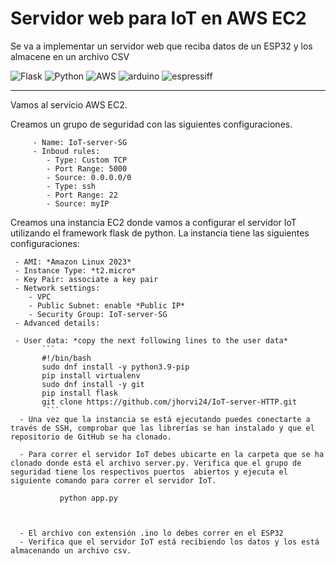 # Servidor web para IoT en AWS EC2

Se va a implementar un servidor web que reciba datos de un ESP32 y los almacene en un archivo CSV

![Flask](https://img.shields.io/badge/flask-%23000.svg?style=for-the-badge&logo=flask&logoColor=white) ![Python](https://img.shields.io/badge/python-3670A0?style=for-the-badge&logo=python&logoColor=ffdd54) ![AWS](https://img.shields.io/badge/Amazon_AWS-FF9900?style=for-the-badge&logo=amazonaws&logoColor=white)
![arduino](https://img.shields.io/badge/Arduino-00979D?style=for-the-badge&logo=Arduino&logoColor=white)
![espressiff](https://img.shields.io/badge/espressif-E7352C?style=for-the-badge&logo=espressif&logoColor=white)

<hr>

Vamos al servicio AWS EC2. 

   Creamos un grupo de seguridad con las siguientes configuraciones.      
      
         - Name: IoT-server-SG
         - Inboud rules:
            - Type: Custom TCP
            - Port Range: 5000
            - Source: 0.0.0.0/0
            - Type: ssh
            - Port Range: 22
            - Source: myIP        
      
   Creamos una instancia EC2 donde vamos a configurar el servidor IoT utilizando el framework flask de python. La instancia tiene las siguientes configuraciones:
   
     - AMI: *Amazon Linux 2023*
     - Instance Type: *t2.micro*
     - Key Pair: associate a key pair
     - Network settings:
        - VPC
        - Public Subnet: enable *Public IP*
        - Security Group: IoT-server-SG
     - Advanced details:

     - User data: *copy the next following lines to the user data*
           ```
           #!/bin/bash
           sudo dnf install -y python3.9-pip
           pip install virtualenv           
           sudo dnf install -y git           
           pip install flask           
           git clone https://github.com/jhorvi24/IoT-server-HTTP.git
            ```
      - Una vez que la instancia se está ejecutando puedes conectarte a través de SSH, comprobar que las librerías se han instalado y que el repositorio de GitHub se ha clonado.  
                   
      - Para correr el servidor IoT debes ubicarte en la carpeta que se ha clonado donde está el archivo server.py. Verifica que el grupo de seguridad tiene los respectivos puertos  abiertos y ejecuta el siguiente comando para correr el servidor IoT.
               
               python app.py 
               
  
      
      - El archivo con extensión .ino lo debes correr en el ESP32 
      - Verifica que el servidor IoT está recibiendo los datos y los está almacenando un archivo csv. 
